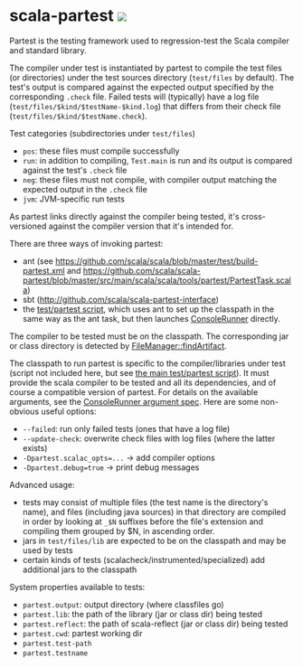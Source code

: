 scala-partest <img src="https://api.travis-ci.org/scala/scala-partest.png"/>
=============

Partest is the testing framework used to regression-test the Scala compiler and standard library.

The compiler under test is instantiated by partest to compile the test files (or directories)
under the test sources directory (`test/files` by default). The test's output is compared against the
expected output specified by the corresponding `.check` file.
Failed tests will (typically) have a log file (`test/files/$kind/$testName-$kind.log`)
that differs from their check file (`test/files/$kind/$testName.check`).

Test categories (subdirectories under `test/files`)
  - `pos`: these files must compile successfully
  - `run`: in addition to compiling, `Test.main` is run and its output is compared against the test's `.check` file
  - `neg`: these files must not compile, with compiler output matching the expected output in the `.check` file
  - `jvm`: JVM-specific run tests

As partest links directly against the compiler being tested, it's cross-versioned against
the compiler version that it's intended for. 

There are three ways of invoking partest:
  - ant (see https://github.com/scala/scala/blob/master/test/build-partest.xml and https://github.com/scala/scala-partest/blob/master/src/main/scala/scala/tools/partest/PartestTask.scala)
  - sbt (http://github.com/scala/scala-partest-interface)
  - the [test/partest script](https://github.com/scala/scala/blob/master/test/partest), which uses ant to set up the classpath in the same way as the ant task, but then launches [ConsoleRunner](https://github.com/scala/scala-partest/blob/master/src/main/scala/scala/tools/partest/nest/ConsoleRunner.scala) directly.
  
The compiler to be tested must be on the classpath.
The corresponding jar or class directory is detected by [FileManager::findArtifact](https://github.com/scala/scala-partest/blob/master/src/main/scala/scala/tools/partest/nest/FileManager.scala#L123).

The classpath to run partest is specific to the compiler/libraries under test (script not included here, but see [the main test/partest script](https://github.com/scala/scala/blob/master/test/partest)).
It must provide the scala compiler to be tested and all its dependencies, and of course a compatible version of partest.
For details on the available arguments, see the  [ConsoleRunner argument spec](https://github.com/scala/scala-partest/blob/master/src/main/scala/scala/tools/partest/nest/ConsoleRunnerSpec.scala).
Here are some non-obvious useful options:
  - `--failed`: run only failed tests (ones that have a log file)
  - `--update-check`: overwrite check files with log files (where the latter exists)
  - `-Dpartest.scalac_opts=...` -> add compiler options
  - `-Dpartest.debug=true` -> print debug messages

Advanced usage:
  - tests may consist of multiple files (the test name is the directory's name),
    and files (including java sources) in that directory are compiled in order by looking
    at `_$N` suffixes before the file's extension and compiling them grouped by $N, in ascending order.
  - jars in `test/files/lib` are expected to be on the classpath and may be used by tests
  - certain kinds of tests (scalacheck/instrumented/specialized) add additional jars to the classpath

System properties available to tests:
  - `partest.output`: output directory (where classfiles go)
  - `partest.lib`: the path of the library (jar or class dir) being tested
  - `partest.reflect`: the path of scala-reflect (jar or class dir) being tested
  - `partest.cwd`: partest working dir
  - `partest.test-path`
  - `partest.testname`
